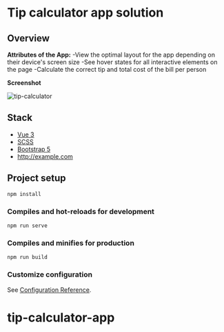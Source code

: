 # Tip calculator app solution
## Overview
**Attributes of the App:**
-View the optimal layout for the app depending on their device's screen size
-See hover states for all interactive elements on the page
-Calculate the correct tip and total cost of the bill per person

**Screenshot**

![tip-calculator](https://user-images.githubusercontent.com/43696707/131006535-5dcf6ade-8a04-409e-9ac7-c8b091f1a18b.png)


## Stack
- [Vue 3](https://v3.vuejs.org/)
- [SCSS](https://sass-lang.com/)
- [Bootstrap 5](https://getbootstrap.com/docs/5.0/getting-started/introduction/)
- <a href="http://example.com" target="_blank">http://example.com</a>

## Project setup
	npm install

### Compiles and hot-reloads for development
	npm run serve

### Compiles and minifies for production
	npm run build

### Customize configuration
See [Configuration Reference][1].
# tip-calculator-app

[1]:	https://cli.vuejs.org/config/

[image-1]:	tip-calculator.png
